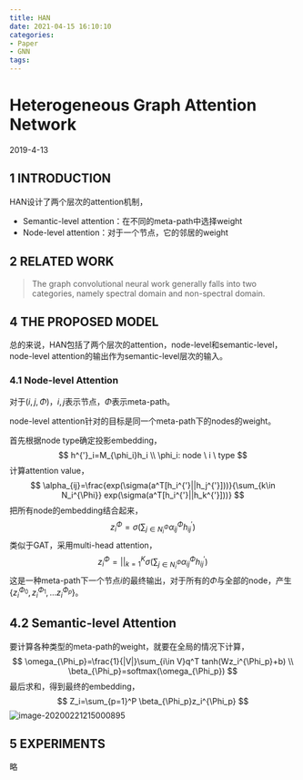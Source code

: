 ```yaml
---
title: HAN
date: 2021-04-15 16:10:10
categories:
- Paper
- GNN
tags:
---
```


# Heterogeneous Graph Attention Network

2019-4-13

## 1 INTRODUCTION

HAN设计了两个层次的attention机制，

- Semantic-level attention：在不同的meta-path中选择weight
- Node-level attention：对于一个节点，它的邻居的weight

<!--more-->

## 2 RELATED WORK

> The graph convolutional neural work generally falls into two categories, namely spectral domain and non-spectral domain.

## 4 THE PROPOSED MODEL

总的来说，HAN包括了两个层次的attention，node-level和semantic-level，node-level attention的输出作为semantic-level层次的输入。

### 4.1 Node-level Attention

对于$(i,j,\Phi)$，$i,j$表示节点，$\Phi$表示meta-path。

node-level attention针对的目标是同一个meta-path下的nodes的weight。

首先根据node type确定投影embedding，
$$
h^{'}_i=M_{\phi_i}h_i \\
\phi_i: node \ i \ type
$$
计算attention value，
$$
\alpha_{ij}=\frac{exp(\sigma(a^T[h_i^{'}||h_j^{'}]))}{\sum_{k\in N_i^{\Phi}}  exp(\sigma(a^T[h_i^{'}||h_k^{'}]))}
$$
把所有node的embedding结合起来，
$$
z_i^\Phi = \sigma(\sum_{j\in N_i^{\Phi}} \alpha_{ij}^\Phi h_{ij}^{'} )
$$
类似于GAT，采用multi-head attention，
$$
z_i^\Phi = ||_{k=1}^K \sigma(\sum_{j\in N_i^{\Phi}} \alpha_{ij}^\Phi h_{ij}^{'} )
$$
这是一种meta-path下一个节点$i$的最终输出，对于所有的$\Phi$与全部的node，产生$\{z_i^{\Phi_0}, z_i^{\Phi_1},\dots z_i^{\Phi_p}\}$。

## 4.2 Semantic-level Attention

要计算各种类型的meta-path的weight，就要在全局的情况下计算，
$$
\omega_{\Phi_p}=\frac{1}{|V|}\sum_{i\in V}q^T tanh(Wz_i^{\Phi_p}+b) \\
\beta_{\Phi_p}=softmax(\omega_{\Phi_p})
$$
最后求和，得到最终的embedding，
$$
Z_i=\sum_{p=1}^P \beta_{\Phi_p}z_i^{\Phi_p}
$$
![image-20200221215000895](https://lxy-blog-pics.oss-cn-beijing.aliyuncs.com/asssets/image-20200221215000895.png)

## 5 EXPERIMENTS

略